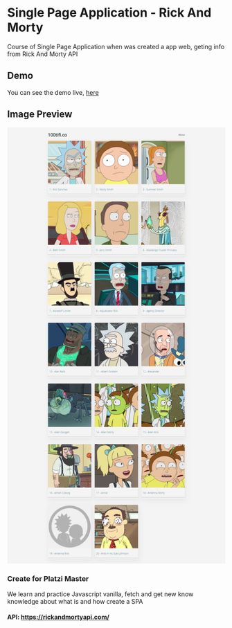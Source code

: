 # Single Page Application - Rick And Morty

Course of Single Page Application when was created a app web, geting info from Rick And Morty API


## Demo

You can see the demo live, [here](https://darkmefisto9.github.io/spa-100tifi.co/)

## Image Preview

![Image](preview.png)

### Create for Platzi Master

We learn and practice Javascript vanilla, fetch and get new know knowledge about what is and how create a SPA

#### API: https://rickandmortyapi.com/